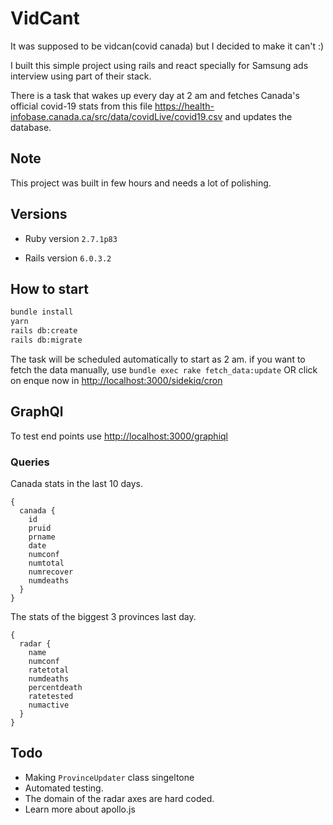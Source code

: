 # VidCant
It was supposed to be vidcan(covid canada) but I decided to make it can't :)

I built this simple project using rails and react specially for Samsung ads interview using part of their stack.

There is a task that wakes up every day at 2 am and fetches Canada's official covid-19 stats from this file
<https://health-infobase.canada.ca/src/data/covidLive/covid19.csv>
and updates the database.

## Note
This project was built in few hours and needs a lot of polishing.

## Versions
* Ruby version
  `2.7.1p83`

* Rails version
  `6.0.3.2`

## How to start
  ```bash
  bundle install
  yarn
rails db:create
rails db:migrate
```
The task will be scheduled automatically to start as 2 am. if you want to fetch the data manually, use `bundle exec rake fetch_data:update` OR click on enque now in <http://localhost:3000/sidekiq/cron>
 
## GraphQl
To test end points use <http://localhost:3000/graphiql>

### Queries

Canada stats in the last 10 days.
```
{
  canada {
    id
    pruid
    prname
    date
    numconf
    numtotal
    numrecover
    numdeaths   
  }
}
```

The stats of the biggest 3 provinces last day.
```
{
  radar {
    name
    numconf
    ratetotal
    numdeaths
    percentdeath
    ratetested
    numactive
  }
}
```

## Todo
* Making `ProvinceUpdater` class singeltone
* Automated testing.
* The domain of the radar axes are hard coded.
* Learn more about apollo.js 
